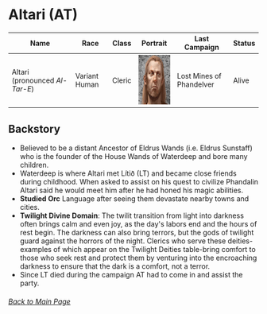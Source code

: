 # Altari (AT)

| Name                  | Race       | Class   | Portrait            | Last Campaign | Status |
| --------------------- | ---------- | ------------- | ------------- | --------------| -------|
| Altari (pronounced _Al-Tar-E_) | Variant Human      | Cleric    | <img src="img/at_portrait.jpeg" width="100" height="100"> | Lost Mines of Phandelver| Alive |

## Backstory
- Believed to be a distant Ancestor of Eldrus Wands (i.e. Eldrus Sunstaff) who is the founder of the House Wands of Waterdeep and bore many children.
- Waterdeep is where Altari met Lítið (LT) and became close friends during childhood. When asked to assist on his quest to civilize Phandalin Altari said he would meet him after he had honed his magic abilities.
- **Studied Orc** Language after seeing them devastate nearby towns and cities.
- **Twilight Divine Domain**: The twilit transition from light into darkness often brings calm and even joy, as the day's labors end and the hours of rest begin. The darkness can also bring terrors, but the gods of twilight guard against the horrors of the night. Clerics who serve these deities-examples of which appear on the Twilight Deities table-bring comfort to those who seek rest and protect them by venturing into the encroaching darkness to ensure that the dark is a comfort, not a terror.
- Since LT died during the campaign AT had to come in and assist the party.

###### [_Back to Main Page_](https://github.com/jackphillipsjmu/dnd)

